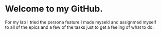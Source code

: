 # Welcome to my GitHub.

For my lab I tried the persona feature I made myseld and assignmed myself to all of the epics and a few of the tasks just to get a feeling of what to do.


